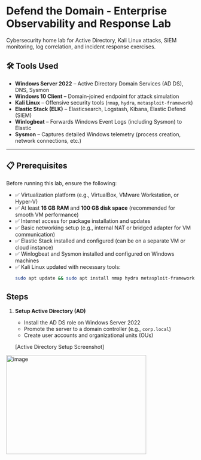# Defend the Domain - Enterprise Observability and Response Lab
Cybersecurity home lab for Active Directory, Kali Linux attacks, SIEM monitoring, log correlation, and incident response exercises.

## 🛠️ Tools Used

- **Windows Server 2022** – Active Directory Domain Services (AD DS), DNS, Sysmon
- **Windows 10 Client** – Domain-joined endpoint for attack simulation
- **Kali Linux** – Offensive security tools (`nmap`, `hydra`, `metasploit-framework`)
- **Elastic Stack (ELK)** – Elasticsearch, Logstash, Kibana, Elastic Defend (SIEM)
- **Winlogbeat** – Forwards Windows Event Logs (including Sysmon) to Elastic
- **Sysmon** – Captures detailed Windows telemetry (process creation, network connections, etc.)

---

## 📋 Prerequisites

Before running this lab, ensure the following:

- ✅ Virtualization platform (e.g., VirtualBox, VMware Workstation, or Hyper-V)
- ✅ At least **16 GB RAM** and **100 GB disk space** (recommended for smooth VM performance)
- ✅ Internet access for package installation and updates
- ✅ Basic networking setup (e.g., internal NAT or bridged adapter for VM communication)
- ✅ Elastic Stack installed and configured (can be on a separate VM or cloud instance)
- ✅ Winlogbeat and Sysmon installed and configured on Windows machines
- ✅ Kali Linux updated with necessary tools:
  ```bash
  sudo apt update && sudo apt install nmap hydra metasploit-framework

## Steps

1. **Setup Active Directory (AD)**
   - Install the AD DS role on Windows Server 2022
   - Promote the server to a domain controller (e.g., `corp.local`)
   - Create user accounts and organizational units (OUs)

   [Active Directory Setup Screenshot]
<img width="374" height="265" alt="image" src="https://github.com/user-attachments/assets/1d3c9cec-dc2e-41cc-ab14-35d0a4d2fc03" />

